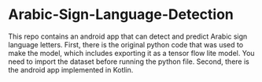 # Arabic-Sign-Language-Detection
This repo contains an android app that can detect and predict Arabic sign language letters. First, there is the original python code that was used to make the model, which includes exporting it as a tensor flow lite model. You need to import the dataset before running the python file. Second, there is the android app implemented in Kotlin.
